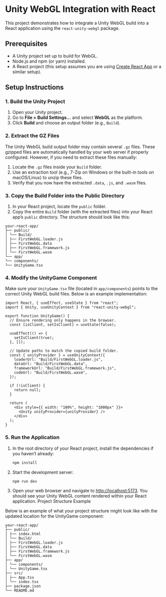# Unity WebGL Integration with React

This project demonstrates how to integrate a Unity WebGL build into a React application using the `react-unity-webgl` package.

## Prerequisites

- A Unity project set up to build for WebGL.
- Node.js and npm (or yarn) installed.
- A React project (this setup assumes you are using [Create React App](https://create-react-app.dev/) or a similar setup).

## Setup Instructions

### 1. Build the Unity Project

1. Open your Unity project.
2. Go to **File > Build Settings...** and select **WebGL** as the platform.
3. Click **Build** and choose an output folder (e.g., `Build`).

### 2. Extract the GZ Files

The Unity WebGL build output folder may contain several `.gz` files. These gzipped files are automatically handled by your web server if properly configured. However, if you need to extract these files manually:

1. Locate the `.gz` files inside your `Build` folder.
2. Use an extraction tool (e.g., 7-Zip on Windows or the built-in tools on macOS/Linux) to unzip these files.
3. Verify that you now have the extracted `.data`, `.js`, and `.wasm` files.

### 3. Copy the Build Folder into the Public Directory

1. In your React project, locate the `public` folder.
2. Copy the entire `Build` folder (with the extracted files) into your React app’s `public` directory. The structure should look like this:

```tsx
your-react-app/
├── public/
│ └── Build/
│ ├── FirstWebGL.loader.js
│ ├── FirstWebGL.data
│ ├── FirstWebGL.framework.js
│ └── FirstWebGL.wasm
└── app/
└── components/
└── UnityGame.tsx
```

### 4. Modify the UnityGame Component

Make sure your `UnityGame.tsx` file (located in `app/components`) points to the correct Unity WebGL build files. Below is an example implementation:

```tsx
import React, { useEffect, useState } from "react";
import { Unity, useUnityContext } from "react-unity-webgl";

export function UnityGame() {
  // Ensure rendering only happens in the browser.
  const [isClient, setIsClient] = useState(false);

  useEffect(() => {
    setIsClient(true);
  }, []);

  // Update paths to match the copied build folder.
  const { unityProvider } = useUnityContext({
    loaderUrl: "Build/FirstWebGL.loader.js",
    dataUrl: "Build/FirstWebGL.data",
    frameworkUrl: "Build/FirstWebGL.framework.js",
    codeUrl: "Build/FirstWebGL.wasm",
  });

  if (!isClient) {
    return null;
  }

  return (
    <div style={{ width: "100%", height: "1000px" }}>
      <Unity unityProvider={unityProvider} />
    </div>
  );
}
```

### 5. Run the Application

1. In the root directory of your React project, install the dependencies if you haven’t already:

   ```bash
   npm install
   ```

2. Start the development server:

   ```bash
   npm run dev
   ```

3. Open your web browser and navigate to [http://localhost:5173](http://localhost:5173). You should see your Unity WebGL content rendered within your React application.
   Project Structure Example

Below is an example of what your project structure might look like with the updated location for the UnityGame component:

```tsx
your-react-app/
├── public/
│ ├── index.html
│ └── Build/
│ ├── FirstWebGL.loader.js
│ ├── FirstWebGL.data
│ ├── FirstWebGL.framework.js
│ └── FirstWebGL.wasm
├── app/
│ └── components/
│ └── UnityGame.tsx
├── src/
│ ├── App.tsx
│ └── index.tsx
├── package.json
└── README.md

```

```

```
